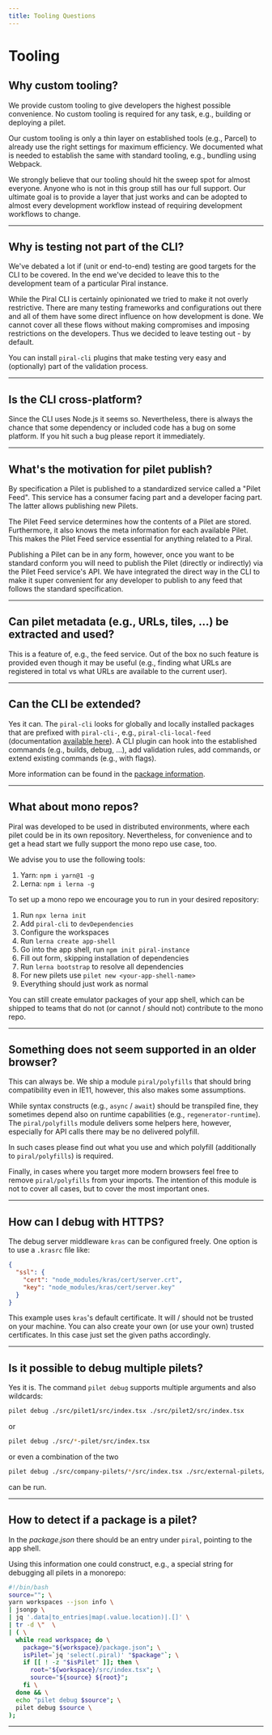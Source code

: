 ```yaml
---
title: Tooling Questions
---
```


# Tooling

## Why custom tooling?

We provide custom tooling to give developers the highest possible convenience. No custom tooling is required for any task, e.g., building or deploying a pilet.

Our custom tooling is only a thin layer on established tools (e.g., Parcel) to already use the right settings for maximum efficiency. We documented what is needed to establish the same with standard tooling, e.g., bundling using Webpack.

We strongly believe that our tooling should hit the sweep spot for almost everyone. Anyone who is not in this group still has our full support. Our ultimate goal is to provide a layer that just works and can be adopted to almost every development workflow instead of requiring development workflows to change.

---------------------------------------

## Why is testing not part of the CLI?

We've debated a lot if (unit or end-to-end) testing are good targets for the CLI to be covered. In the end we've decided to leave this to the development team of a particular Piral instance.

While the Piral CLI is certainly opinionated we tried to make it not overly restrictive. There are many testing frameworks and configurations out there and all of them have some direct influence on how development is done. We cannot cover all these flows without making compromises and imposing restrictions on the developers. Thus we decided to leave testing out - by default.

You can install `piral-cli` plugins that make testing very easy and (optionally) part of the validation process.

---------------------------------------

## Is the CLI cross-platform?

Since the CLI uses Node.js it seems so. Nevertheless, there is always the chance that some dependency or included code has a bug on some platform. If you hit such a bug please report it immediately.

---------------------------------------

## What's the motivation for pilet publish?

By specification a Pilet is published to a standardized service called a "Pilet Feed". This service has a consumer facing part and a developer facing part. The latter allows publishing new Pilets.

The Pilet Feed service determines how the contents of a Pilet are stored. Furthermore, it also knows the meta information for each available Pilet. This makes the Pilet Feed service essential for anything related to a Piral.

Publishing a Pilet can be in any form, however, once you want to be standard conform you will need to publish the Pilet (directly or indirectly) via the Pilet Feed service's API. We have integrated the direct way in the CLI to make it super convenient for any developer to publish to any feed that follows the standard specification.

---------------------------------------

## Can pilet metadata (e.g., URLs, tiles, ...) be extracted and used?

This is a feature of, e.g., the feed service. Out of the box no such feature is provided even though it may be useful (e.g., finding what URLs are registered in total vs what URLs are available to the current user).

---------------------------------------

## Can the CLI be extended?

Yes it can. The `piral-cli` looks for globally and locally installed packages that are prefixed with `piral-cli-`, e.g., `piral-cli-local-feed` (documentation [available here](https://www.npmjs.com/package/piral-cli-local-feed)). A CLI plugin can hook into the established commands (e.g., builds, debug, ...), add validation rules, add commands, or extend existing commands (e.g., with flags).

More information can be found in the [package information](https://npmjs.com/package/piral-cli).

---------------------------------------

## What about mono repos?

Piral was developed to be used in distributed environments, where each pilet could be in its own repository. Nevertheless, for convenience and to get a head start we fully support the mono repo use case, too.

We advise you to use the following tools:

1. Yarn: `npm i yarn@1 -g`
2. Lerna: `npm i lerna -g`

To set up a mono repo we encourage you to run in your desired repository:

1. Run `npx lerna init`
2. Add `piral-cli` to `devDependencies`
3. Configure the workspaces
4. Run `lerna create app-shell`
5. Go into the app shell, run `npm init piral-instance`
6. Fill out form, skipping installation of dependencies
7. Run `lerna bootstrap` to resolve all dependencies
8. For new pilets use `pilet new <your-app-shell-name>`
9. Everything should just work as normal

You can still create emulator packages of your app shell, which can be shipped to teams that do not (or cannot / should not) contribute to the mono repo.

---------------------------------------

## Something does not seem supported in an older browser?

This can always be. We ship a module `piral/polyfills` that should bring compatibility even in IE11, however, this also makes some assumptions.

While syntax constructs (e.g., `async` / `await`) should be transpiled fine, they sometimes depend also on runtime capabilities (e.g., `regenerator-runtime`). The `piral/polyfills` module delivers some helpers here, however, especially for API calls there may be no delivered polyfill.

In such cases please find out what you use and which polyfill (additionally to `piral/polyfills`) is required.

Finally, in cases where you target more modern browsers feel free to remove `piral/polyfills` from your imports. The intention of this module is not to cover all cases, but to cover the most important ones.

---------------------------------------

## How can I debug with HTTPS?

The debug server middleware `kras` can be configured freely. One option is to use a `.krasrc` file like:

```json
{
  "ssl": {
    "cert": "node_modules/kras/cert/server.crt",
    "key": "node_modules/kras/cert/server.key"
  }
}
```

This example uses `kras`'s default certificate. It will / should not be trusted on your machine. You can also create your own (or use your own) trusted certificates. In this case just set the given paths accordingly.

---------------------------------------

## Is it possible to debug multiple pilets?

Yes it is. The command `pilet debug` supports multiple arguments and also wildcards:

```sh
pilet debug ./src/pilet1/src/index.tsx ./src/pilet2/src/index.tsx
```

or

```sh
pilet debug ./src/*-pilet/src/index.tsx
```

or even a combination of the two

```sh
pilet debug ./src/company-pilets/*/src/index.tsx ./src/external-pilets/*/src/index.tsx
```

can be run.

---------------------------------------

## How to detect if a package is a pilet?

In the *package.json* there should be an entry under `piral`, pointing to the app shell.

Using this information one could construct, e.g., a special string for debugging all pilets in a monorepo:

```sh
#!/bin/bash
source=""; \
yarn workspaces --json info \
| jsonpp \
| jq '.data|to_entries|map(.value.location)|.[]' \
| tr -d \"  \
| ( \
  while read workspace; do \
    package="${workspace}/package.json"; \
    isPilet=`jq 'select(.piral)' "$package"`; \
    if [[ ! -z "$isPilet" ]]; then \
      root="${workspace}/src/index.tsx"; \
      source="${source} ${root}";
    fi \
  done && \
  echo "pilet debug $source"; \
  pilet debug $source \
);
```

---------------------------------------
